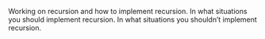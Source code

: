 Working on recursion and how to implement recursion.
In what situations you should implement recursion.
In what situations you shouldn’t implement recursion.
